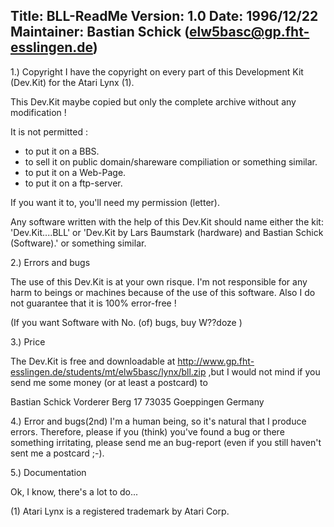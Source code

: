 Title: BLL-ReadMe
Version: 1.0
Date: 1996/12/22
Maintainer: Bastian Schick (elw5basc@gp.fht-esslingen.de)
-----------------------------------------------------------------------------
1.) Copyright
I have the copyright on every part of this Development Kit (Dev.Kit) for 
the Atari Lynx (1).

This Dev.Kit maybe copied but only the complete archive without any
modification !

It is not permitted :
 - to put it on a BBS.
 - to sell it on public domain/shareware compiliation or something
   similar.
 - to put it on a Web-Page.
 - to put it on a ftp-server.   

If you want it to, you'll need my permission (letter).

Any software written with the help of this Dev.Kit should name either
the kit:
 'Dev.Kit....BLL'
  or
 'Dev.Kit by Lars Baumstark (hardware) and Bastian Schick (Software).'
  or something similar.
 
2.) Errors and bugs

The use of this Dev.Kit is at your own risque. I'm not responsible for
any harm to beings or machines because of the use of this software.
Also I do not guarantee that it is 100% error-free !

(If you want Software with No. (of) bugs, buy W??doze <eg> )

3.) Price

The Dev.Kit is free and downloadable at
http://www.gp.fht-esslingen.de/students/mt/elw5basc/lynx/bll.zip
,but I would not mind if you send me some money (or at least a postcard) to

Bastian Schick
Vorderer Berg 17
73035 Goeppingen
Germany

4.) Error and bugs(2nd)
I'm a human being, so it's natural that I produce errors. Therefore, please
if you (think) you've found a bug or there something irritating, please
send me an bug-report (even if you still haven't sent me a postcard ;-).

5.) Documentation

Ok, I know, there's a lot to do...


(1) Atari Lynx is a registered trademark by Atari Corp.
